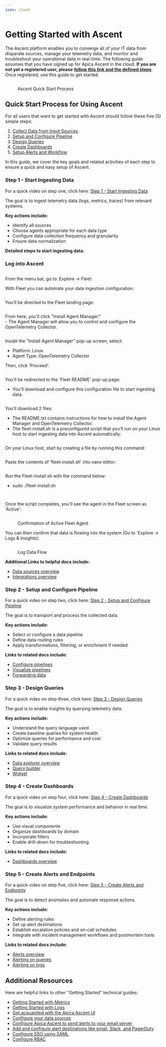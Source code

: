 ```yaml
---
icon: cloud
---
```


# Getting Started with Ascent

The Ascent platform enables you to converge all of your IT data from disparate sources, manage your telemetry data, and monitor and troubleshoot your operational data in real-time. The following guide assumes that you have signed up for Apica Ascent in the cloud. **If you are not yet a registered user, please** [**follow this link and the defined steps**](https://app.gitbook.com/o/-LmzGjHypGkPBzYc0fF0/s/-LmzGprckLqwd5v6bs6m/~/changes/1553/getting-started/logiq-saas/register-and-gain-access). Once registered, use this guide to get started.

<figure><img src="../../.gitbook/assets/image (20) (1) (1) (1).png" alt=""><figcaption><p>Ascent Quick Start Process</p></figcaption></figure>

## Quick Start Process for Using Ascent

For all users that want to get started with Ascent should follow these five (5) simple steps:

1. [Collect Data from Input Sources](./#step-1-collect-data-from-input-sources)
2. [Setup and Configure Pipeline](./#step-2-setup-and-configure-pipeline)
3. [Design Queries](./#step-3-design-queries)
4. [Create Dashboards](./#step-4-create-dashboards)
5. [Setup Alerts and Workflow](./#step-5-setup-alerts-and-workflow)

In this guide, we cover the key goals and related activities of each step to ensure a quick and easy setup of Ascent.

### Step 1 - Start Ingesting Data

For a quick video on step one, click here: [Step 1 - Start Ingesting Data](https://apicasystem.sharepoint.com/:v:/s/ProfessionalServices/ET5AT3ZMf9NAshVwpdaPq0cBqLRO6_qZVpshZx0qwdcREA?e=0Raie2)

The goal is to ingest telemetry data (logs, metrics, traces) from relevant systems.

**Key actions include:**&#x20;

* Identify all sources
* Choose agents appropriate for each data type
* Configure data collection frequency and granularity
* Ensure data normalization

**Detailed steps to start ingesting data:**

### Log into Ascent

<figure><img src="../../.gitbook/assets/image (458).png" alt=""><figcaption></figcaption></figure>

From the menu bar, go to: Explore -> Fleet:

With Fleet you can automate your data ingestion configuration:

<figure><img src="../../.gitbook/assets/image (461).png" alt=""><figcaption></figcaption></figure>

You'll be directed to the Fleet landing page:

<figure><img src="../../.gitbook/assets/image (462).png" alt=""><figcaption></figcaption></figure>

From here, you'll click "Install Agent Manager."\
\- The Agent Manager will allow you to control and configure the OpenTelemetry Collector.

<figure><img src="../../.gitbook/assets/image (463).png" alt=""><figcaption></figcaption></figure>

Inside the "Install Agent Manager" pop-up screen, select:

* Platform: Linux
* Agent Type: OpenTelemetry Collector

Then, click 'Proceed'.

<figure><img src="../../.gitbook/assets/image (464).png" alt=""><figcaption></figcaption></figure>

You'll be redirected to the 'Fleet README' pop-up page:

* You'll download and configure this configuration file to start ingesting data.

<figure><img src="../../.gitbook/assets/image (465).png" alt=""><figcaption></figcaption></figure>

You'll download 2 files:

* The README.txt contains instructions for how to install the Agent Manager and OpenTelemetry Collector.
* The fleet-install.sh is a preconfigured script that you'll run on your Linux host to start ingesting data into Ascent automatically:

<div align="left"><figure><img src="../../.gitbook/assets/image (466).png" alt=""><figcaption></figcaption></figure></div>

On your Linux host, start by creating a file by running this command:

<div align="left"><figure><img src="../../.gitbook/assets/Screenshot 2025-05-23 at 11.08.17 AM.png" alt=""><figcaption></figcaption></figure></div>

Paste the contents of 'fleet-install.sh' into nano editor:

<figure><img src="../../.gitbook/assets/Screenshot 2025-05-23 at 11.08.39 AM.png" alt=""><figcaption></figcaption></figure>

Run the Fleet-install.sh with the command below:

* sudo ./fleet-install.sh

<figure><img src="../../.gitbook/assets/Screenshot 2025-05-23 at 11.10.54 AM.png" alt=""><figcaption></figcaption></figure>

<figure><img src="../../.gitbook/assets/Screenshot 2025-05-23 at 11.12.30 AM.png" alt=""><figcaption></figcaption></figure>

Once the script completes, you'll see the agent in the Fleet screen as 'Active':

<figure><img src="../../.gitbook/assets/image (467).png" alt=""><figcaption><p>Confirmation of Active Fleet Agent</p></figcaption></figure>

You can then confirm that data is flowing into the system (Go to 'Explore -> Logs & Insights):

<figure><img src="../../.gitbook/assets/Screenshot 2025-05-23 at 4.49.42 PM.png" alt=""><figcaption><p>Log Data Flow</p></figcaption></figure>



**Additional Links to helpful docs include:**

* [Data sources overview](https://docs.apica.io/data-sources/overview)
* [Integrations overview](https://docs.apica.io/integrations/overview)

### Step 2 - Setup and Configure Pipeline

For a quick video on step two, click here: [Step 2 - Setup and Configure Pipeline](https://apicasystem.sharepoint.com/:v:/s/ProfessionalServices/EeYwOND5iatLjFfUCE0KQeMB8T_PPhOhqQChJZC8zohKSw?e=e50lwY)

The goal is to transport and process the collected data.

**Key actions include:**

* Select or configure a data pipeline
* Define data routing rules
* Apply transformations, filtering, or enrichment if needed

**Links to related docs include:**

* [Configure pipelines](https://docs.apica.io/flow/pipeline-management/data-flow-pipelines-new)
* [Visualize pipelines](https://docs.apica.io/flow/pipeline-management/data-flow-pipelines)
* [Forwarding data](https://docs.apica.io/flow/pipeline-management/mapping-applications)

### Step 3 - Design Queries

For a quick video on step three, click here: [Step 3 - Design Queries](https://apicasystem.sharepoint.com/:v:/r/sites/ProfessionalServices/Shared%20Documents/Quick%20Start%20Guide%20Videos/step%203%20-%20Creating%20Queries.mp4?csf=1\&web=1\&e=ptXNOU)

The goal is to enable insights by querying telemetry data.

**Key actions include:**

* Understand the query language used
* Create baseline queries for system health
* Optimize queries for performance and cost
* Validate query results

**Links to related docs include:**

* [Data explorer overview](https://docs.apica.io/data-management/overview-1)
* [Query builder](https://docs.apica.io/data-management/overview-1/query-builder)
* [Widget](https://docs.apica.io/data-management/overview-1/widget)

### Step 4 - Create Dashboards

For a quick video on step four, click here: [Step 4 - Create Dashboards](https://apicasystem.sharepoint.com/:v:/s/ProfessionalServices/EXDbT3GbnSNDkMNb0alGtWkB2b4_uWbo9IvI_Hv1batx0g?e=egIxH7)

The goal is to visualize system performance and behavior in real time.

**Key actions include:**

* Use visual components
* Organize dashboards by domain
* Incorporate filters
* Enable drill-down for troubleshooting.

**Links to related docs include:**

* [Dashboards overview](https://docs.apica.io/getting-started/overview)

### Step 5 - Create Alerts and Endpoints

For a quick video on step five, click here: [Step 5 - Create Alerts and Endpoints](https://app.gitbook.com/s/DSdBl3CO9PVIOSrEgu3C/)

The goal is to detect anomalies and automate response actions.

**Key actions include:**

* Define alerting rules
* Set up alert destinations
* Establish escalation policies and on-call schedules
* Integrate with incident management workflows and postmortem tools

**Links to related docs include:**

* [Alerts overview](https://docs.apica.io/logiq-events/alerts)
* [Alerting on queries](https://docs.apica.io/logiq-events/alerts-simple-anomaly)
* [Alerting on logs](https://docs.apica.io/logiq-events/alerts-1)

## Additional Resources

Here are helpful links to other "Getting Started" technical guides:

* [Getting Started with Metrics](getting-started-with-metrics.md)
* [Getting Started with Logs](getting-started-with-logs/)
* [Get acquainted with the Apica Ascent UI](../../product-overview/the-logiq-ui.md)
* [Configure your data sources](../../integrations/overview/)
* [Configure Apica Ascent to send alerts to your email server](../../logiq-ui-configuration/email-configuration-setup.md)
* [Add and configure alert destinations like email, Slack, and PagerDuty](../../integrations/list-of-integrations/alert-destinations/)
* [Configure SSO using SAML](../../logiq-ui-configuration/single-sign-on-configuration.md)
* [Configure RBAC](../../log-management/configuring-rbac.md)
